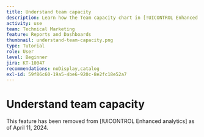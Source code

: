 ```yaml
---
title: Understand team capacity
description: Learn how the Team capacity chart in [!UICONTROL Enhanced analytics] shows when a home team was over-allocated or under-allocated.
activity: use
team: Technical Marketing
feature: Reports and Dashboards
thumbnail: understand-team-capacity.png
type: Tutorial
role: User
level: Beginner
jira: KT-10047
recommendations: noDisplay,catalog
exl-id: 59f86c60-19a5-4be6-920c-8e2fc18e52a7
---
```

# Understand team capacity

This feature has been removed from [!UICONTROL Enhanced analytics] as of April 11, 2024.
